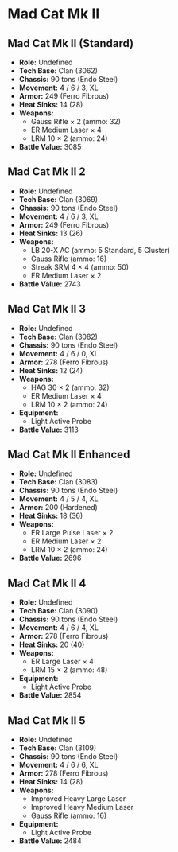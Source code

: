 # Mad Cat Mk II
## Mad Cat Mk II (Standard)
- **Role:** Undefined
- **Tech Base:** Clan (3062)
- **Chassis:** 90 tons (Endo Steel)
- **Movement:** 4 / 6 / 3, XL
- **Armor:** 249 (Ferro Fibrous)
- **Heat Sinks:** 14 (28)
- **Weapons:**
  - Gauss Rifle × 2 (ammo: 32)
  - ER Medium Laser × 4
  - LRM 10 × 2 (ammo: 24)
- **Battle Value:** 3085

## Mad Cat Mk II 2
- **Role:** Undefined
- **Tech Base:** Clan (3069)
- **Chassis:** 90 tons (Endo Steel)
- **Movement:** 4 / 6 / 3, XL
- **Armor:** 249 (Ferro Fibrous)
- **Heat Sinks:** 13 (26)
- **Weapons:**
  - LB 20-X AC (ammo: 5 Standard, 5 Cluster)
  - Gauss Rifle (ammo: 16)
  - Streak SRM 4 × 4 (ammo: 50)
  - ER Medium Laser × 2
- **Battle Value:** 2743

## Mad Cat Mk II 3
- **Role:** Undefined
- **Tech Base:** Clan (3082)
- **Chassis:** 90 tons (Endo Steel)
- **Movement:** 4 / 6 / 0, XL
- **Armor:** 278 (Ferro Fibrous)
- **Heat Sinks:** 12 (24)
- **Weapons:**
  - HAG 30 × 2 (ammo: 32)
  - ER Medium Laser × 4
  - LRM 10 × 2 (ammo: 24)
- **Equipment:**
  - Light Active Probe
- **Battle Value:** 3113

## Mad Cat Mk II Enhanced
- **Role:** Undefined
- **Tech Base:** Clan (3083)
- **Chassis:** 90 tons (Endo Steel)
- **Movement:** 4 / 5 / 4, XL
- **Armor:** 200 (Hardened)
- **Heat Sinks:** 18 (36)
- **Weapons:**
  - ER Large Pulse Laser × 2
  - ER Medium Laser × 2
  - LRM 10 × 2 (ammo: 24)
- **Battle Value:** 2696

## Mad Cat Mk II 4
- **Role:** Undefined
- **Tech Base:** Clan (3090)
- **Chassis:** 90 tons (Endo Steel)
- **Movement:** 4 / 6 / 4, XL
- **Armor:** 278 (Ferro Fibrous)
- **Heat Sinks:** 20 (40)
- **Weapons:**
  - ER Large Laser × 4
  - LRM 15 × 2 (ammo: 48)
- **Equipment:**
  - Light Active Probe
- **Battle Value:** 2854

## Mad Cat Mk II 5
- **Role:** Undefined
- **Tech Base:** Clan (3109)
- **Chassis:** 90 tons (Endo Steel)
- **Movement:** 4 / 6 / 6, XL
- **Armor:** 278 (Ferro Fibrous)
- **Heat Sinks:** 14 (28)
- **Weapons:**
  - Improved Heavy Large Laser
  - Improved Heavy Medium Laser
  - Gauss Rifle (ammo: 16)
- **Equipment:**
  - Light Active Probe
- **Battle Value:** 2484

